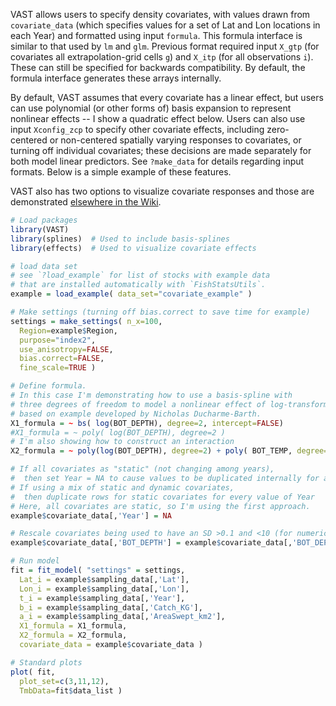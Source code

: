 VAST allows users to specify density covariates, with values drawn from `covariate_data` (which specifies values for a set of Lat and Lon locations in each Year) and formatted using input `formula`. This formula interface is similar to that used by `lm` and `glm`. Previous format required input `X_gtp` (for covariates all extrapolation-grid cells `g`) and `X_itp` (for all observations `i`). These can still be specified for backwards compatibility. By default, the formula interface generates these arrays internally.

By default, VAST assumes that every covariate has a linear effect, but users can use polynomial (or other forms of) basis expansion to represent nonlinear effects -- I show a quadratic effect below.  Users can also use input `Xconfig_zcp` to specify other covariate effects, including zero-centered or non-centered spatially varying responses to covariates, or turning off individual covariates;  these decisions are made separately for both model linear predictors. See `?make_data` for details regarding input formats.  Below is a simple example of these features.

VAST also has two options to visualize covariate responses and those are demonstrated [elsewhere in the Wiki](https://github.com/James-Thorson-NOAA/VAST/wiki/Visualize-covariate-response).

```R
# Load packages
library(VAST)
library(splines)  # Used to include basis-splines
library(effects)  # Used to visualize covariate effects

# load data set
# see `?load_example` for list of stocks with example data
# that are installed automatically with `FishStatsUtils`.
example = load_example( data_set="covariate_example" )

# Make settings (turning off bias.correct to save time for example)
settings = make_settings( n_x=100,
  Region=example$Region,
  purpose="index2",
  use_anisotropy=FALSE,
  bias.correct=FALSE,
  fine_scale=TRUE )

# Define formula.
# In this case I'm demonstrating how to use a basis-spline with
# three degrees of freedom to model a nonlinear effect of log-transformed bottom depth,
# based on example developed by Nicholas Ducharme-Barth.
X1_formula = ~ bs( log(BOT_DEPTH), degree=2, intercept=FALSE)
#X1_formula = ~ poly( log(BOT_DEPTH), degree=2 )
# I'm also showing how to construct an interaction
X2_formula = ~ poly(log(BOT_DEPTH), degree=2) + poly( BOT_TEMP, degree=2 )

# If all covariates as "static" (not changing among years),
#  then set Year = NA to cause values to be duplicated internally for all values of Year
# If using a mix of static and dynamic covariates,
#  then duplicate rows for static covariates for every value of Year
# Here, all covariates are static, so I'm using the first approach.
example$covariate_data[,'Year'] = NA

# Rescale covariates being used to have an SD >0.1 and <10 (for numerical stability)
example$covariate_data[,'BOT_DEPTH'] = example$covariate_data[,'BOT_DEPTH'] / 100

# Run model
fit = fit_model( "settings" = settings,
  Lat_i = example$sampling_data[,'Lat'],
  Lon_i = example$sampling_data[,'Lon'],
  t_i = example$sampling_data[,'Year'],
  b_i = example$sampling_data[,'Catch_KG'],
  a_i = example$sampling_data[,'AreaSwept_km2'],
  X1_formula = X1_formula,
  X2_formula = X2_formula,
  covariate_data = example$covariate_data )

# Standard plots
plot( fit,
  plot_set=c(3,11,12),
  TmbData=fit$data_list )
```